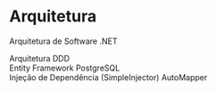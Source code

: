 # Arquitetura
Arquitetura de Software .NET

Arquitetura DDD <br/>
Entity Framework PostgreSQL <br/>
Injeção de Dependência (SimpleInjector)
AutoMapper
